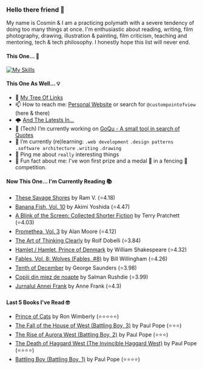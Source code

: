 ### Hello there friend 👋

My name is Cosmin & I am a practicing polymath with a severe tendency of doing too many things at once.
I'm enthusiastic about reading, writing, film photography, drawing, illustration & painting, film criticism, teaching and mentoring, tech & tech philosophy.
I honestly hope this list will never end.

#### This One... 🧠
[![My Skills](https://skillicons.dev/icons?i=linux,html,css,tailwind,js,ts,nextjs,gatsby,nodejs,react,go,py,dart,flutter,figma,webpack,electron,rabbitmq,raspberrypi,jenkins,netlify,ansible,aws,azure,gcp,mongodb,redis,sqlite,bash,powershell,docker,git,vscode&perline=15)](https://skillicons.dev)

#### This One As Well... 💡
- 🌲 [My Tree Of Links](https://linktr.ee/custompointofview)
- 📫 How to reach me: [Personal Website](https://custompointofview.com/) or search for `@custompointofview` (here & there)
- 🌩️ [And The Latests In...](https://custompointofview.com/latests)
- 🔭 (Tech) I’m currently working on [GoQu - A small tool in search of Quotes](https://github.com/custompointofview/goqu)
- 🌱 I’m currently (re)learning: `.web development` `.design patterns` `.software architecture` `.writing` `.drawing` 
- 💬 Ping me about `really` interesting things
- 🐡 Fun fact about me: I've won first prize and a medal 🥇 in a fencing 🤺 competition.

#### Now This One... I'm Currently Reading 📚
<!-- GOODREADS-LIST:START -->
- [These Savage Shores](https://www.goodreads.com/review/show/5829922223?utm_medium=api&utm_source=rss) by Ram V. (⭐️4.18)
- [Banana Fish, Vol. 10](https://www.goodreads.com/review/show/4602429210?utm_medium=api&utm_source=rss) by Akimi Yoshida (⭐️4.47)
- [A Blink of the Screen: Collected Shorter Fiction](https://www.goodreads.com/review/show/3570112383?utm_medium=api&utm_source=rss) by Terry Pratchett (⭐️4.03)
- [Promethea, Vol. 3](https://www.goodreads.com/review/show/3403029181?utm_medium=api&utm_source=rss) by Alan Moore (⭐️4.12)
- [The Art of Thinking Clearly](https://www.goodreads.com/review/show/3398126985?utm_medium=api&utm_source=rss) by Rolf Dobelli (⭐️3.84)
- [Hamlet / Hamlet, Prince of Denmark](https://www.goodreads.com/review/show/3395531630?utm_medium=api&utm_source=rss) by William Shakespeare (⭐️4.32)
- [Fables, Vol. 8: Wolves (Fables, #8)](https://www.goodreads.com/review/show/3084491891?utm_medium=api&utm_source=rss) by Bill Willingham (⭐️4.26)
- [Tenth of December](https://www.goodreads.com/review/show/3349948960?utm_medium=api&utm_source=rss) by George Saunders (⭐️3.98)
- [Copiii din miez de noapte](https://www.goodreads.com/review/show/2605011709?utm_medium=api&utm_source=rss) by Salman Rushdie (⭐️3.99)
- [Jurnalul Annei Frank](https://www.goodreads.com/review/show/2605011984?utm_medium=api&utm_source=rss) by Anne Frank (⭐️4.3)
<!-- GOODREADS-LIST:END -->

#### Last 5 Books I've Read 🤓
<!-- GOODREADS-READ-LIST:START -->
- [Prince of Cats](https://www.goodreads.com/review/show/5801507728?utm_medium=api&utm_source=rss) by Ron Wimberly (⭐⭐⭐⭐⭐)
- [The Fall of the House of West (Battling Boy, 3)](https://www.goodreads.com/review/show/5781312351?utm_medium=api&utm_source=rss) by Paul Pope (⭐⭐⭐)
- [The Rise of Aurora West (Battling Boy, 2)](https://www.goodreads.com/review/show/5781312337?utm_medium=api&utm_source=rss) by Paul Pope (⭐⭐⭐)
- [The Death of Haggard West (The Invincible Haggard West)](https://www.goodreads.com/review/show/5771934660?utm_medium=api&utm_source=rss) by Paul Pope (⭐⭐⭐⭐)
- [Battling Boy (Battling Boy, 1)](https://www.goodreads.com/review/show/5771933651?utm_medium=api&utm_source=rss) by Paul Pope (⭐⭐⭐⭐)
<!-- GOODREADS-READ-LIST:END -->

<!-- #### Some Stats 👷 -->
<!--START_SECTION:waka-->
<!--END_SECTION:waka--> 

